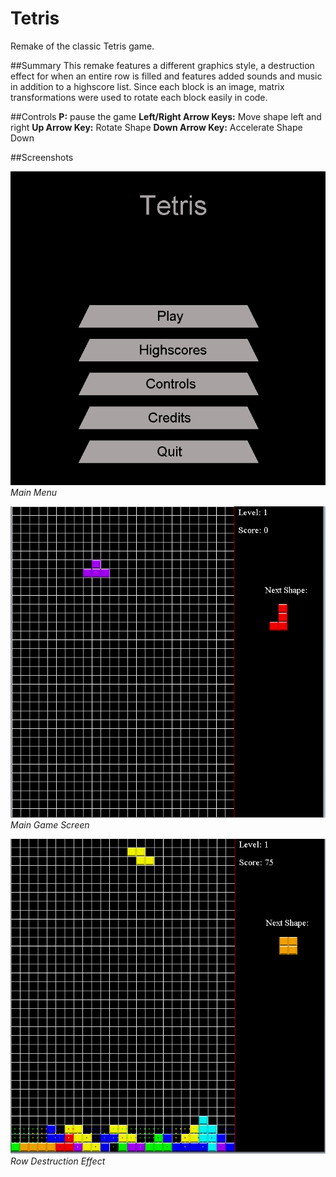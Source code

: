 # Tetris
Remake of the classic Tetris game.

##Summary
This remake features a different graphics style, a destruction effect for when an entire row is filled and features added sounds and music in addition to a highscore list. Since each block is an image, matrix transformations were used to rotate each block easily in code.

##Controls
**P:** pause the game
**Left/Right Arrow Keys:** Move shape left and right
**Up Arrow Key:** Rotate Shape
**Down Arrow Key:** Accelerate Shape Down

##Screenshots

![Menu](./Screenshots/Menu.png)</br>
*Main Menu*

![Main Game](./Screenshots/TetrisGame.png)</br>
*Main Game Screen*

![](./Screenshots/RowDestroyed.png)</br>
*Row Destruction Effect*
